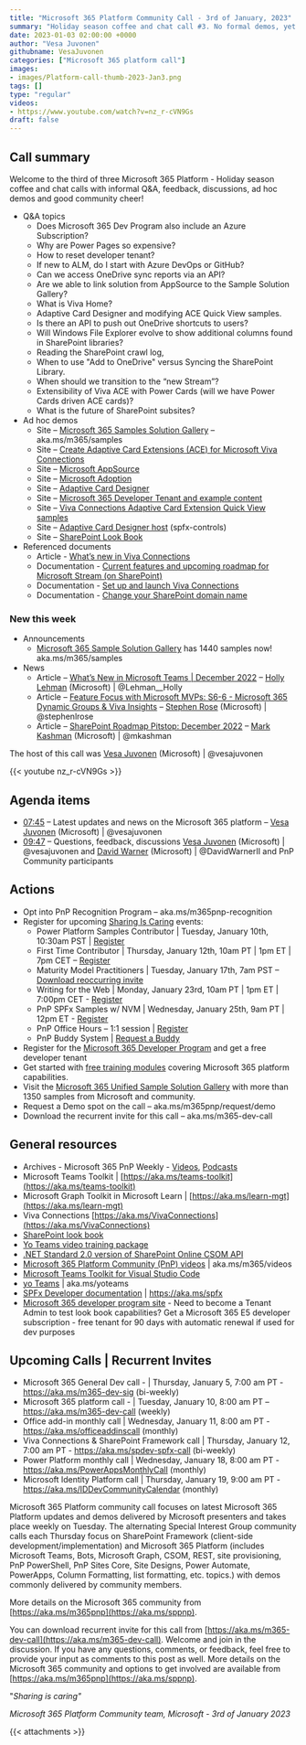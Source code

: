 ```yaml
---
title: "Microsoft 365 Platform Community Call - 3rd of January, 2023"  
summary: "Holiday season coffee and chat call #3. No formal demos, yet nothing less than a robust 60-minute call with informative PnP resource site tours, Q&A with code dives and engaging discussions in chat! 3 articles delivered from Microsoft in past week."
date: 2023-01-03 02:00:00 +0000
author: "Vesa Juvonen"
githubname: VesaJuvonen
categories: ["Microsoft 365 platform call"]
images:
- images/Platform-call-thumb-2023-Jan3.png
tags: []
type: "regular"
videos:
- https://www.youtube.com/watch?v=nz_r-cVN9Gs
draft: false
---
```


## Call summary

Welcome to the third of three Microsoft 365 Platform - Holiday season coffee and chat calls with informal Q&A, feedback, discussions, ad hoc demos and good community cheer!

* Q&A topics 
    * Does Microsoft 365 Dev Program also include an Azure Subscription?
    * Why are Power Pages so expensive?
    * How to reset developer tenant?
    * If new to ALM, do I start with Azure DevOps or GitHub?
    * Can we access OneDrive sync reports via an API?
    * Are we able to link solution from AppSource to the Sample Solution Gallery?
    * What is Viva Home?
    * Adaptive Card Designer and modifying ACE Quick View samples.
    * Is there an API to push out OneDrive shortcuts to users?
    * Will Windows File Explorer evolve to show additional columns found in SharePoint libraries?
    * Reading the SharePoint crawl log,
    * When to use "Add to OneDrive" versus Syncing the SharePoint Library.
    * When should we transition to the “new Stream”?
    * Extensibility of Viva ACE with Power Cards (will we have Power Cards driven ACE cards)?
    * What is the future of SharePoint subsites?
* Ad hoc demos
    * Site – [Microsoft 365 Samples Solution Gallery](https://adoption.microsoft.com/sample-solution-gallery/) – aka.ms/m365/samples
    * Site – [Create Adaptive Card Extensions (ACE) for Microsoft Viva Connections](https://learn.microsoft.com/training/modules/sharpeoint-spfx-adaptive-card-extension-card-types/)
    * Site – [Microsoft AppSource](https://appsource.microsoft.com/)
    * Site – [Microsoft Adoption](https://adoption.microsoft.com/)
    * Site – [Adaptive Card Designer](https://www.adaptivecards.io/designer/)
    * Site – [Microsoft 365 Developer Tenant and example content](https://developer.microsoft.com/microsoft-365/dev-program)
    * Site – [Viva Connections Adaptive Card Extension Quick View samples](https://learn.microsoft.com/sharepoint/dev/spfx/viva/design/quick-view-samples)
    * Site – [Adaptive Card Designer host](https://pnp.github.io/sp-dev-fx-controls-react/controls/AdaptiveCardDesignerHost/) (spfx-controls)
    * Site – [SharePoint Look Book](https://lookbook.microsoft.com/)
* Referenced documents
    * Article - [What’s new in Viva Connections](https://techcommunity.microsoft.com/t5/microsoft-viva-blog/what-s-new-in-viva-connections/ba-p/3647378)
    * Documentation - [Current features and upcoming roadmap for Microsoft Stream (on SharePoint)](https://learn.microsoft.com/stream/streamnew/features-new-version-stream)
    * Documentation - [Set up and launch Viva Connections](https://learn.microsoft.com/viva/connections/guide-to-setting-up-viva-connections)
    * Documentation - [Change your SharePoint domain name](https://learn.microsoft.com/sharepoint/change-your-sharepoint-domain-name)

### New this week

* Announcements
    * [Microsoft 365 Sample Solution Gallery](https://adoption.microsoft.com/sample-solution-gallery/) has 1440 samples now! aka.ms/m365/samples
* News
    * Article – [What’s New in Microsoft Teams \| December 2022](https://techcommunity.microsoft.com/t5/microsoft-teams-blog/what-s-new-in-microsoft-teams-december-2022/ba-p/3705731) – [Holly Lehman](https://twitter.com/Lehman__Holly) (Microsoft) \| @Lehman__Holly
    * Article – [Feature Focus with Microsoft MVPs: S6-6 - Microsoft 365 Dynamic Groups & Viva Insights](https://techcommunity.microsoft.com/t5/microsoft-teams-blog/feature-focus-with-microsoft-mvps-s6-6-microsoft-365-dynamic/ba-p/3700509) – [Stephen Rose](https://twitter.com/stephenlrose) (Microsoft) \| @stephenlrose
    * Article – [SharePoint Roadmap Pitstop: December 2022](https://techcommunity.microsoft.com/t5/microsoft-sharepoint-blog/sharepoint-roadmap-pitstop-december-2022/ba-p/3705194) – [Mark Kashman](https://twitter.com/mkashman) (Microsoft) \| @mkashman

The host of this call was [Vesa Juvonen](http://twitter.com/vesajuvonen) (Microsoft) \| @vesajuvonen  

{{< youtube nz_r-cVN9Gs >}}

## Agenda items

* [07:45](https://youtu.be/nz_r-cVN9Gs?t=465) – Latest updates and news on the Microsoft 365 platform – [Vesa Juvonen](http://twitter.com/vesajuvonen) (Microsoft) \| @vesajuvonen
* [09:47](https://youtu.be/nz_r-cVN9Gs?t=587) – Questions, feedback, discussions [Vesa Juvonen](http://twitter.com/vesajuvonen) (Microsoft) \| @vesajuvonen and [David Warner](https://twitter.com/DavidWarnerII) (Microsoft) \| @DavidWarnerII and PnP Community participants

## Actions

* Opt into PnP Recognition Program – aka.ms/m365pnp-recognition
* Register for upcoming [Sharing Is Caring](https://pnp.github.io/sharing-is-caring/) events:
    * Power Platform Samples Contributor \| Tuesday, January 10th, 10:30am PST \| [Register](https://forms.office.com/pages/responsepage.aspx?id=KtIy2vgLW0SOgZbwvQuRaXDXyCl9DkBHq4A2OG7uLpdUN0hMNTRPWVVWTkhFTk9QQzhFSTRIS1JLSC4u)
    * First Time Contributor \| Thursday, January 12th, 10am PT \| 1pm ET \| 7pm CET – [Register](https://forms.office.com/pages/responsepage.aspx?id=KtIy2vgLW0SOgZbwvQuRaXDXyCl9DkBHq4A2OG7uLpdUNjAwRVNETlA1MkxIR1MyTEs5STZFVVRJMC4u)
    * Maturity Model Practitioners \| Tuesday, January 17th, 7am PST – [Download reoccurring invite](https://aka.ms/mm4m365/invite)
    * Writing for the Web \| Monday, January 23rd, 10am PT \| 1pm ET \| 7:00pm CET - [Register](https://forms.office.com/pages/responsepage.aspx?id=KtIy2vgLW0SOgZbwvQuRaXDXyCl9DkBHq4A2OG7uLpdUMFNPNFMyUk9CNFROUjJWTFFGSzdJV0czVC4u)
    * PnP SPFx Samples w/ NVM \| Wednesday, January 25th, 9am PT \| 12pm ET - [Register](https://forms.office.com/pages/responsepage.aspx?id=KtIy2vgLW0SOgZbwvQuRaXDXyCl9DkBHq4A2OG7uLpdUNEE2SUdTOU1UOEtCTFU3MlM1SERDMlNVNi4u)
    * PnP Office Hours – 1:1 session \| [Register](https://outlook.office365.com/owa/calendar/PnPSharingisCaring@warner.digital/bookings/)
    * PnP Buddy System \| [Request a Buddy](https://forms.office.com/Pages/ResponsePage.aspx?id=KtIy2vgLW0SOgZbwvQuRaXDXyCl9DkBHq4A2OG7uLpdUMjRRUVg4NElZUUJLTEY1TVVSVDJFRFpLRS4u)
* Register for the [Microsoft 365 Developer Program](https://aka.ms/m365/devprogram) and get a free developer tenant
* Get started with [free training modules](https://aka.ms/m365/dev/learn) covering Microsoft 365 platform capabilities.
* Visit the [Microsoft 365 Unified Sample Solution Gallery](https://adoption.microsoft.com/sample-solution-gallery) with more than 1350 samples from Microsoft and community.
* Request a Demo spot on the call – aka.ms/m365pnp/request/demo
* Download the recurrent invite for this call – aka.ms/m365-dev-call

## General resources

* Archives - Microsoft 365 PnP Weekly - [Videos](https://www.youtube.com/playlist?list=PLR9nK3mnD-OVYI-St_CBiFfuL4CZbBpkC), [Podcasts](https://pnpweekly.podbean.com/)
* Microsoft Teams Toolkit | [https://aka.ms/teams-toolkit](https://aka.ms/teams-toolkit)
* Microsoft Graph Toolkit in Microsoft Learn | [https://aka.ms/learn-mgt](https://aka.ms/learn-mgt)
* Viva Connections [https://aka.ms/VivaConnections](https://aka.ms/VivaConnections)
* [SharePoint look book](https://lookbook.microsoft.com/?WT.mc_id=m365-24198-cxa)
* [Yo Teams video training package](https://aka.ms/yoteams-training)
* [.NET Standard 2.0 version of SharePoint Online CSOM API](https://developer.microsoft.com/microsoft-365/blogs/net-standard-version-of-sharepoint-online-csom-apis?WT.mc_id=m365-24198-cxa)
* [Microsoft 365 Platform Community (PnP) videos](https://aka.ms/m365/videos) | aka.ms/m365/videos
* [Microsoft Teams Toolkit for Visual Studio Code](https://marketplace.visualstudio.com/items?itemName=TeamsDevApp.ms-teams-vscode-extension)
* [yo Teams](https://aka.ms/yoteams) | aka.ms/yoteams
* [SPFx Developer documentation](https://aka.ms/spfx) | <https://aka.ms/spfx>
* [Microsoft 365 developer program site](https://developer.microsoft.com/office/dev-program?WT.mc_id=m365-24198-cxa) - Need to become a Tenant Admin to test look book capabilities? Get a Microsoft 365 E5 developer subscription - free tenant for 90 days with automatic renewal if used for dev purposes

## Upcoming Calls | Recurrent Invites

* Microsoft 365 General Dev call - \| Thursday, January 5, 7:00 am PT - <https://aka.ms/m365-dev-sig> (bi-weekly)
* Microsoft 365 platform call - \| Tuesday, January 10, 8:00 am PT – <https://aka.ms/m365-dev-call> (weekly)
* Office add-in monthly call \| Wednesday, January 11, 8:00 am PT - <https://aka.ms/officeaddinscall> (monthly)
* Viva Connections & SharePoint Framework call \| Thursday, January 12, 7:00 am PT - <https://aka.ms/spdev-spfx-call> (bi-weekly)
* Power Platform monthly call \| Wednesday, January 18, 8:00 am PT - <https://aka.ms/PowerAppsMonthlyCall> (monthly)
* Microsoft Identity Platform call \| Thursday, January 19, 9:00 am PT - <https://aka.ms/IDDevCommunityCalendar> (monthly)

Microsoft 365 Platform community call focuses on latest Microsoft 365 Platform updates and demos delivered by Microsoft presenters and takes place weekly on Tuesday.  The alternating Special Interest Group community calls each Thursday focus on SharePoint Framework (client-side development/implementation) and Microsoft 365 Platform (includes Microsoft Teams, Bots, Microsoft Graph, CSOM, REST, site provisioning, PnP PowerShell, PnP Sites Core, Site Designs, Power Automate, PowerApps, Column Formatting, list formatting, etc. topics.) with demos commonly delivered by community members.

More details on the Microsoft 365 community from [https://aka.ms/m365pnp](https://aka.ms/sppnp).

You can download recurrent invite for this call from [https://aka.ms/m365-dev-call](https://aka.ms/m365-dev-call).  Welcome and join in the discussion. If you have any questions, comments, or feedback, feel free to provide your input as comments to this post as well. More details on the Microsoft 365 community and options to get involved are available from [https://aka.ms/m365pnp](https://aka.ms/sppnp).


&quot;_Sharing is caring&quot;_

_Microsoft 365 Platform Community team, Microsoft - 3rd of January 2023_

{{< attachments >}}
